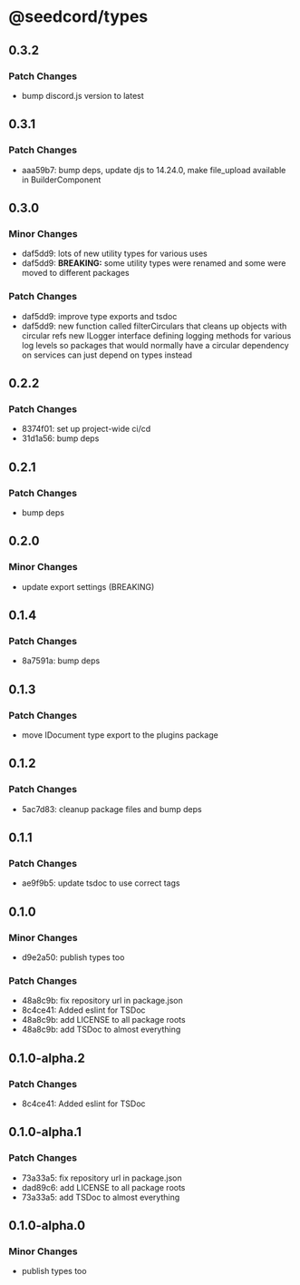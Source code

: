 # @seedcord/types

## 0.3.2

### Patch Changes

- bump discord.js version to latest

## 0.3.1

### Patch Changes

- aaa59b7: bump deps, update djs to 14.24.0, make file_upload available in BuilderComponent

## 0.3.0

### Minor Changes

- daf5dd9: lots of new utility types for various uses
- daf5dd9: **BREAKING:** some utility types were renamed and some were moved to different packages

### Patch Changes

- daf5dd9: improve type exports and tsdoc
- daf5dd9: new function called filterCirculars that cleans up objects with circular refs
  new ILogger interface defining logging methods for various log levels so packages that would normally have a circular dependency on services can just depend on types instead

## 0.2.2

### Patch Changes

- 8374f01: set up project-wide ci/cd
- 31d1a56: bump deps

## 0.2.1

### Patch Changes

- bump deps

## 0.2.0

### Minor Changes

- update export settings (BREAKING)

## 0.1.4

### Patch Changes

- 8a7591a: bump deps

## 0.1.3

### Patch Changes

- move IDocument type export to the plugins package

## 0.1.2

### Patch Changes

- 5ac7d83: cleanup package files and bump deps

## 0.1.1

### Patch Changes

- ae9f9b5: update tsdoc to use correct tags

## 0.1.0

### Minor Changes

- d9e2a50: publish types too

### Patch Changes

- 48a8c9b: fix repository url in package.json
- 8c4ce41: Added eslint for TSDoc
- 48a8c9b: add LICENSE to all package roots
- 48a8c9b: add TSDoc to almost everything

## 0.1.0-alpha.2

### Patch Changes

- 8c4ce41: Added eslint for TSDoc

## 0.1.0-alpha.1

### Patch Changes

- 73a33a5: fix repository url in package.json
- dad89c6: add LICENSE to all package roots
- 73a33a5: add TSDoc to almost everything

## 0.1.0-alpha.0

### Minor Changes

- publish types too
